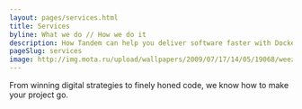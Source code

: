 ```yaml
---
layout: pages/services.html
title: Services
byline: What we do // How we do it
description: How Tandem can help you deliver software faster with Docker, Kalabox, NodeJS, Continuous Integration + Delivery tools, and more.
pageSlug: services
image: http://img.mota.ru/upload/wallpapers/2009/07/17/14/05/19068/weezer_007-1920x1080.jpg
---
```


From winning digital strategies to finely honed code, we know how to make your project go.
